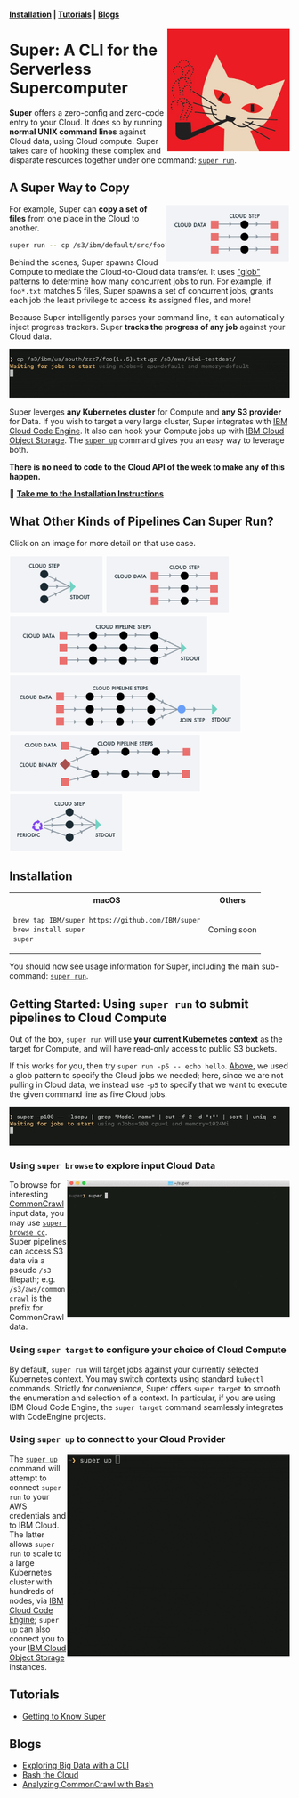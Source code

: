 #### [Installation](#installation) | [Tutorials](#tutorials) | [Blogs](#blogs)

<img align="right" src="docs/super.png" width="220">

# Super: A CLI for the Serverless Supercomputer

**Super** offers a zero-config and zero-code entry to your Cloud. It
does so by running **normal UNIX command lines** against Cloud data,
using Cloud compute. Super takes care of hooking these complex and
disparate resources together under one command: [`super
run`](docs/commands/super-run.md).

<a name="super-copy">

## A Super Way to Copy

[<img align="right" src="docs/examples/images/runvis2.png"
height="104">](docs/examples/example2.md)

For example, Super can **copy a set of files** from one place in the
Cloud to another.

```sh
super run -- cp /s3/ibm/default/src/foo*.txt /s3/aws/dst
```

Behind the scenes, Super spawns Cloud Compute to mediate the
Cloud-to-Cloud data transfer. It uses
["glob"](https://en.wikipedia.org/wiki/Glob_(programming)) patterns to
determine how many concurrent jobs to run. For example, if `foo*.txt`
matches 5 files, Super spawns a set of concurrent jobs, grants each
job the least privilege to access its assigned files, and more!

Because Super intelligently parses your command line, it can
automatically inject progress trackers. Super **tracks the progress of
any job** against your Cloud data.

<img title="Super can copy
your Cloud data rapidly, across providers or regions within the Cloud"
alt="Animated GIF of super copy"
src="docs/blogs/1-Super-Overview/super-cp-5-with-progress.gif">

Super leverges **any Kubernetes cluster** for Compute and **any S3
provider** for Data. If you wish to target a very large cluster, Super
integrates with [IBM Cloud Code
Engine](https://www.ibm.com/cloud/code-engine). It also can hook your
Compute jobs up with [IBM Cloud Object
Storage](https://www.ibm.com/cloud/object-storage). The [`super
up`](docs/commands/super-up.md) command gives you an easy way to
leverage both.

**There is no need to code to the Cloud API of the week to make any of
this happen.**

:rocket: **[Take me to the Installation Instructions](#installation)**

## What Other Kinds of Pipelines Can Super Run?

Click on an image for more detail on that use case.

[<img src="docs/examples/images/runvis1.png" height="104">](docs/examples/example1.md)
[<img src="docs/examples/images/runvis2.png" height="104">](docs/examples/example2.md)
[<img src="docs/examples/images/runvis3.png" height="104">](docs/examples/example3.md)
[<img src="docs/examples/images/runvis4.png" height="104">](docs/examples/example4.md)
[<img src="docs/examples/images/runvis5.png" height="104">](docs/examples/example5.md)
[<img src="docs/examples/images/runvis6.png" height="104">](docs/examples/example6.md)

## Installation

<!--[macOS Intel](https://github.com/IBM/super/releases/latest/download/Super-darwin-x64.tar.bz2) **|** [macOS Apple Silicon](https://github.com/IBM/super/releases/latest/download/Super-darwin-arm64.tar.bz2)-->

<table>
  <tr><th>macOS</th><th>Others</th></tr>
  <tr>
    <td>

```sh
brew tap IBM/super https://github.com/IBM/super
brew install super
super
```

</td>
<td>
Coming soon
</td>
  </tr>
</table>
        
You should now see usage information for Super, including the main
sub-command: [`super run`](docs/commands/super-run.md).

## Getting Started: Using `super run` to submit pipelines to Cloud Compute

Out of the box, `super run` will use **your current Kubernetes
context** as the target for Compute, and will have read-only access to
public S3 buckets. 

If this works for you, then try `super run -p5 -- echo
hello`. [Above](#super-copy), we used a glob pattern to specify the
Cloud jobs we needed; here, since we are not pulling in Cloud data, we
instead use `-p5` to specify that we want to execute the given command
line as five Cloud jobs.

<img title="Super takes a normal UNIX command line, and runs it in parallel, in the Cloud" alt="Super auto-scales normal UNIX command lines" src="docs/blogs/1-Super-Overview/super-lscpu-100-with-progress.gif">

### Using `super browse` to explore input Cloud Data

<img align="right" src="docs/tutorial/basics/commoncrawling.gif" width="400">

To browse for interesting [CommonCrawl](https://commoncrawl.org/)
input data, you may use [`super browse
cc`](docs/tutorial/basics/super-browse.md). Super pipelines can access
S3 data via a pseudo `/s3` filepath; e.g. `/s3/aws/commoncrawl` is the
prefix for CommonCrawl data.

### Using `super target` to configure your choice of Cloud Compute

By default, `super run` will target jobs against your currently
selected Kubernetes context. You may switch contexts using standard
`kubectl` commands. Strictly for convenience, Super offers `super
target` to smooth the enumeration and selection of a context. In
particular, if you are using IBM Cloud Code Engine, the `super target`
command seamlessly integrates with CodeEngine projects.

### Using `super up` to connect to your Cloud Provider

<img title="The super up command helps you with prerequisites" alt="The super up command helps you with prerequisites" src="docs/commands/super-up.gif" align="right" width="400">

The [`super up`](docs/commands/super-up.md) command will attempt to
connect `super run` to your AWS credentials and to IBM Cloud. The
latter allows `super run` to scale to a large Kubernetes cluster with
hundreds of nodes, via [IBM Cloud Code
Engine](https://www.ibm.com/cloud/code-engine); `super up` can also
connect you to your [IBM Cloud Object
Storage](https://www.ibm.com/cloud/object-storage) instances.

## Tutorials

- [Getting to Know Super](docs/tutorial/basics/#readme)

## Blogs

- [Exploring Big Data with a CLI](https://medium.com/the-graphical-terminal/exploring-big-data-with-a-cli-59af31d38756)
- [Bash the Cloud](docs/blogs/1-Super-Overview#readme)
- [Analyzing CommonCrawl with Bash](docs/blogs/2-Super-CommonCrawl#readme)
